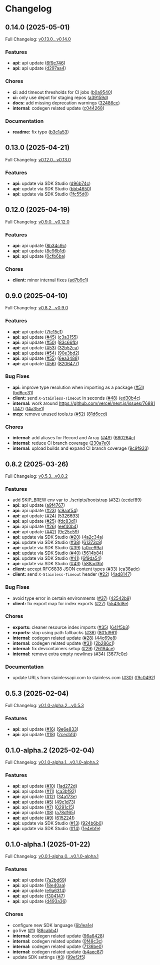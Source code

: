 # Changelog

## 0.14.0 (2025-05-01)

Full Changelog: [v0.13.0...v0.14.0](https://github.com/hyperspell/node-sdk/compare/v0.13.0...v0.14.0)

### Features

* **api:** api update ([6f9c746](https://github.com/hyperspell/node-sdk/commit/6f9c74687f4e79cf83ed0d5b705064ab0b5d413e))
* **api:** api update ([d297aa4](https://github.com/hyperspell/node-sdk/commit/d297aa4cbd7b2373713381cbbd8c15f64d240d8c))


### Chores

* **ci:** add timeout thresholds for CI jobs ([b0a9540](https://github.com/hyperspell/node-sdk/commit/b0a95401a7cffc8b4a460926d68943e9f355c925))
* **ci:** only use depot for staging repos ([a39159d](https://github.com/hyperspell/node-sdk/commit/a39159da3134e1b5cbd5e47d39b8ce24c0f0d1be))
* **docs:** add missing deprecation warnings ([32486cc](https://github.com/hyperspell/node-sdk/commit/32486ccb3b493dc7e68f7681c4c1ba5054a9cd63))
* **internal:** codegen related update ([c044268](https://github.com/hyperspell/node-sdk/commit/c044268dcbd4cf5be42fa77a28731b5921847aa4))


### Documentation

* **readme:** fix typo ([b3c1a53](https://github.com/hyperspell/node-sdk/commit/b3c1a539678787c6b7d6d89aa4d32dc2be0b6f87))

## 0.13.0 (2025-04-21)

Full Changelog: [v0.12.0...v0.13.0](https://github.com/hyperspell/node-sdk/compare/v0.12.0...v0.13.0)

### Features

* **api:** update via SDK Studio ([d96b74c](https://github.com/hyperspell/node-sdk/commit/d96b74c0b31fc76e5ad3fb2382ad615c505b4b41))
* **api:** update via SDK Studio ([bbb4650](https://github.com/hyperspell/node-sdk/commit/bbb4650d17f6ec312e2b51bca152881c96577775))
* **api:** update via SDK Studio ([1fc55d0](https://github.com/hyperspell/node-sdk/commit/1fc55d011194539566ca8ec2f9cf6ff1e7aba952))

## 0.12.0 (2025-04-19)

Full Changelog: [v0.9.0...v0.12.0](https://github.com/hyperspell/node-sdk/compare/v0.9.0...v0.12.0)

### Features

* **api:** api update ([8b34c9c](https://github.com/hyperspell/node-sdk/commit/8b34c9c53094a169859994230d3100dadb68fd92))
* **api:** api update ([8e96b1d](https://github.com/hyperspell/node-sdk/commit/8e96b1d77f28d18a252a3a3eccaf5f4345a56159))
* **api:** api update ([0cfb6ba](https://github.com/hyperspell/node-sdk/commit/0cfb6ba9bdac14f4c8c5fd6b6748940aab3c747b))


### Chores

* **client:** minor internal fixes ([ad7b9c1](https://github.com/hyperspell/node-sdk/commit/ad7b9c1fe80a8c1e866bcc5fac0172f26b4d8330))

## 0.9.0 (2025-04-10)

Full Changelog: [v0.8.2...v0.9.0](https://github.com/hyperspell/node-sdk/compare/v0.8.2...v0.9.0)

### Features

* **api:** api update ([7fc15c1](https://github.com/hyperspell/node-sdk/commit/7fc15c1e157998bf4713f7008ad190e10cdb6931))
* **api:** api update ([#45](https://github.com/hyperspell/node-sdk/issues/45)) ([c3a3155](https://github.com/hyperspell/node-sdk/commit/c3a315587edbcb59c75c382d04139b2b11b6f0a8))
* **api:** api update ([#50](https://github.com/hyperspell/node-sdk/issues/50)) ([83c66fb](https://github.com/hyperspell/node-sdk/commit/83c66fb558a9aa88ddf82db79e32b4d77de40b44))
* **api:** api update ([#53](https://github.com/hyperspell/node-sdk/issues/53)) ([32b52ca](https://github.com/hyperspell/node-sdk/commit/32b52ca847549a290c5fa607a81798b183fdee0c))
* **api:** api update ([#54](https://github.com/hyperspell/node-sdk/issues/54)) ([90e3bd2](https://github.com/hyperspell/node-sdk/commit/90e3bd208b5710c52acd2ac01ae40f571f07b499))
* **api:** api update ([#55](https://github.com/hyperspell/node-sdk/issues/55)) ([6ea3488](https://github.com/hyperspell/node-sdk/commit/6ea348848f1d22e9c9e4dc9bf9f4304d18b7e253))
* **api:** api update ([#56](https://github.com/hyperspell/node-sdk/issues/56)) ([8206477](https://github.com/hyperspell/node-sdk/commit/8206477f03333625de9885a0856830911e065ff2))


### Bug Fixes

* **api:** improve type resolution when importing as a package ([#51](https://github.com/hyperspell/node-sdk/issues/51)) ([bd6cc31](https://github.com/hyperspell/node-sdk/commit/bd6cc31121c57380fca8088bd569f7c79b93164c))
* **client:** send `X-Stainless-Timeout` in seconds ([#48](https://github.com/hyperspell/node-sdk/issues/48)) ([ed30b4c](https://github.com/hyperspell/node-sdk/commit/ed30b4c0c4c8802c1ecc999b8d628ab16b81ce82))
* **internal:** work around https://github.com/vercel/next.js/issues/76881 ([#47](https://github.com/hyperspell/node-sdk/issues/47)) ([f4a35e1](https://github.com/hyperspell/node-sdk/commit/f4a35e10b5a6fd2ef6a092643a64a0ddbf485c2f))
* **mcp:** remove unused tools.ts ([#52](https://github.com/hyperspell/node-sdk/issues/52)) ([81d6ccd](https://github.com/hyperspell/node-sdk/commit/81d6ccd257f8a29c226a8885fe5120c721ba2a66))


### Chores

* **internal:** add aliases for Record and Array ([#49](https://github.com/hyperspell/node-sdk/issues/49)) ([680264c](https://github.com/hyperspell/node-sdk/commit/680264c480dda059684bfcff5637f6402b49a278))
* **internal:** reduce CI branch coverage ([230a7e0](https://github.com/hyperspell/node-sdk/commit/230a7e040ced22028266e6caf812724fdd2818e3))
* **internal:** upload builds and expand CI branch coverage ([9c9f933](https://github.com/hyperspell/node-sdk/commit/9c9f933f203a26408ce4b4ef0bedffe5cdce1ad6))

## 0.8.2 (2025-03-26)

Full Changelog: [v0.5.3...v0.8.2](https://github.com/hyperspell/node-sdk/compare/v0.5.3...v0.8.2)

### Features

* add SKIP_BREW env var to ./scripts/bootstrap ([#32](https://github.com/hyperspell/node-sdk/issues/32)) ([ecdef89](https://github.com/hyperspell/node-sdk/commit/ecdef891f2210522efe31e5120d26ad572432f3b))
* **api:** api update ([a9f4767](https://github.com/hyperspell/node-sdk/commit/a9f47673364b5e8f8b2fcfee54b2c7a22eca9d2b))
* **api:** api update ([#23](https://github.com/hyperspell/node-sdk/issues/23)) ([c9aaf54](https://github.com/hyperspell/node-sdk/commit/c9aaf54d0505676b9cc6a75af87a9994cca2f5b3))
* **api:** api update ([#24](https://github.com/hyperspell/node-sdk/issues/24)) ([5326693](https://github.com/hyperspell/node-sdk/commit/53266933ad271b9f2f00b7c7e3607eb91f65b7f4))
* **api:** api update ([#25](https://github.com/hyperspell/node-sdk/issues/25)) ([fdc83d1](https://github.com/hyperspell/node-sdk/commit/fdc83d13e6e6d4de12378b219a3ed6b790c66466))
* **api:** api update ([#26](https://github.com/hyperspell/node-sdk/issues/26)) ([eef40b4](https://github.com/hyperspell/node-sdk/commit/eef40b4f33a39ad5a7887669414a4efdd3303f80))
* **api:** api update ([#42](https://github.com/hyperspell/node-sdk/issues/42)) ([9e25c59](https://github.com/hyperspell/node-sdk/commit/9e25c59176277df1cd2999ed875968d68137f93d))
* **api:** update via SDK Studio ([#20](https://github.com/hyperspell/node-sdk/issues/20)) ([4a2c34a](https://github.com/hyperspell/node-sdk/commit/4a2c34a97b3e2131ac1c0f6f392d54962bc50f62))
* **api:** update via SDK Studio ([#38](https://github.com/hyperspell/node-sdk/issues/38)) ([61373c8](https://github.com/hyperspell/node-sdk/commit/61373c843629c169d69c4dd133d5b3a9899a230f))
* **api:** update via SDK Studio ([#39](https://github.com/hyperspell/node-sdk/issues/39)) ([a0ce99a](https://github.com/hyperspell/node-sdk/commit/a0ce99aae41fa41ad8bde420f00870ce647ff5d1))
* **api:** update via SDK Studio ([#40](https://github.com/hyperspell/node-sdk/issues/40)) ([5614b84](https://github.com/hyperspell/node-sdk/commit/5614b84d9d2f34d59ba1b61dc43dd7ce4a143d3a))
* **api:** update via SDK Studio ([#41](https://github.com/hyperspell/node-sdk/issues/41)) ([6f9da54](https://github.com/hyperspell/node-sdk/commit/6f9da54a9104bbaab340cfb230f4217fdc8ec4ed))
* **api:** update via SDK Studio ([#43](https://github.com/hyperspell/node-sdk/issues/43)) ([588ad3b](https://github.com/hyperspell/node-sdk/commit/588ad3b6267ca1509e01babedaa2ff89c830bbc0))
* **client:** accept RFC6838 JSON content types ([#33](https://github.com/hyperspell/node-sdk/issues/33)) ([ca38adc](https://github.com/hyperspell/node-sdk/commit/ca38adc6b3125f68d682462e42f7c79ac0d65da1))
* **client:** send `X-Stainless-Timeout` header ([#22](https://github.com/hyperspell/node-sdk/issues/22)) ([4ad8147](https://github.com/hyperspell/node-sdk/commit/4ad814769ef6503eb9b5a51c14d1ea3f74c736c5))


### Bug Fixes

* avoid type error in certain environments ([#37](https://github.com/hyperspell/node-sdk/issues/37)) ([42542b9](https://github.com/hyperspell/node-sdk/commit/42542b91e05ae3543112c21eae0c110158b753e5))
* **client:** fix export map for index exports ([#27](https://github.com/hyperspell/node-sdk/issues/27)) ([5543d8e](https://github.com/hyperspell/node-sdk/commit/5543d8ea3804070de726997e8474deb01318eb68))


### Chores

* **exports:** cleaner resource index imports ([#35](https://github.com/hyperspell/node-sdk/issues/35)) ([641f5b3](https://github.com/hyperspell/node-sdk/commit/641f5b3a2311b4db0c16d4555e6073a502c94226))
* **exports:** stop using path fallbacks ([#36](https://github.com/hyperspell/node-sdk/issues/36)) ([801d961](https://github.com/hyperspell/node-sdk/commit/801d961baa29194a1ecc3656305297e893fb2bb0))
* **internal:** codegen related update ([#28](https://github.com/hyperspell/node-sdk/issues/28)) ([44c69e8](https://github.com/hyperspell/node-sdk/commit/44c69e887a6e32339a487e28e14e444e68ac32c5))
* **internal:** codegen related update ([#31](https://github.com/hyperspell/node-sdk/issues/31)) ([2b286c1](https://github.com/hyperspell/node-sdk/commit/2b286c14f6545cfaf65259fabc051c40dbe336e7))
* **internal:** fix devcontainers setup ([#29](https://github.com/hyperspell/node-sdk/issues/29)) ([26194ce](https://github.com/hyperspell/node-sdk/commit/26194ce3891b4f5e6bc89d13a7e8c85137dfe731))
* **internal:** remove extra empty newlines ([#34](https://github.com/hyperspell/node-sdk/issues/34)) ([3677c0c](https://github.com/hyperspell/node-sdk/commit/3677c0c5673c2f49e7f37072be45aad49f1ee5d6))


### Documentation

* update URLs from stainlessapi.com to stainless.com ([#30](https://github.com/hyperspell/node-sdk/issues/30)) ([f9c0492](https://github.com/hyperspell/node-sdk/commit/f9c04926d82f1f863e6e111feb3b6e4ab33ff0bf))

## 0.5.3 (2025-02-04)

Full Changelog: [v0.1.0-alpha.2...v0.5.3](https://github.com/hyperspell/node-sdk/compare/v0.1.0-alpha.2...v0.5.3)

### Features

* **api:** api update ([#16](https://github.com/hyperspell/node-sdk/issues/16)) ([9e6e833](https://github.com/hyperspell/node-sdk/commit/9e6e8330a02da1d106f9e172ac634afc08130bd0))
* **api:** api update ([#18](https://github.com/hyperspell/node-sdk/issues/18)) ([2cecbfd](https://github.com/hyperspell/node-sdk/commit/2cecbfda356a7588bdbc42f5ef41b0fbab41b553))

## 0.1.0-alpha.2 (2025-02-04)

Full Changelog: [v0.1.0-alpha.1...v0.1.0-alpha.2](https://github.com/hyperspell/node-sdk/compare/v0.1.0-alpha.1...v0.1.0-alpha.2)

### Features

* **api:** api update ([#10](https://github.com/hyperspell/node-sdk/issues/10)) ([1ad272d](https://github.com/hyperspell/node-sdk/commit/1ad272d7bb37cdabb3936b78afdd173373b23f7c))
* **api:** api update ([#11](https://github.com/hyperspell/node-sdk/issues/11)) ([ca3bf92](https://github.com/hyperspell/node-sdk/commit/ca3bf923a154883f28cd3218bd63f5ccd780ad78))
* **api:** api update ([#12](https://github.com/hyperspell/node-sdk/issues/12)) ([34a173e](https://github.com/hyperspell/node-sdk/commit/34a173e58f1183862b936a8d5f76c6ed0f165fae))
* **api:** api update ([#5](https://github.com/hyperspell/node-sdk/issues/5)) ([49c1d73](https://github.com/hyperspell/node-sdk/commit/49c1d739eafe4518cffb8e60bc082d4be2144c5f))
* **api:** api update ([#7](https://github.com/hyperspell/node-sdk/issues/7)) ([0291c15](https://github.com/hyperspell/node-sdk/commit/0291c15da339ddd03f7b96bfad251becacd21a56))
* **api:** api update ([#8](https://github.com/hyperspell/node-sdk/issues/8)) ([a78d165](https://github.com/hyperspell/node-sdk/commit/a78d165d4dfb39eddaf3982980a4978aef3cd931))
* **api:** api update ([#9](https://github.com/hyperspell/node-sdk/issues/9)) ([615224f](https://github.com/hyperspell/node-sdk/commit/615224fea9f9d26c0b4ea6bcb1f4dbebb41310f4))
* **api:** update via SDK Studio ([#13](https://github.com/hyperspell/node-sdk/issues/13)) ([924b6b0](https://github.com/hyperspell/node-sdk/commit/924b6b01ae650c00fd8baec3abd3e6927aa46519))
* **api:** update via SDK Studio ([#14](https://github.com/hyperspell/node-sdk/issues/14)) ([1e4ebfe](https://github.com/hyperspell/node-sdk/commit/1e4ebfeb7e4fc24c9d2bf4267b006c91f96239a6))

## 0.1.0-alpha.1 (2025-01-22)

Full Changelog: [v0.0.1-alpha.0...v0.1.0-alpha.1](https://github.com/hyperspell/node-sdk/compare/v0.0.1-alpha.0...v0.1.0-alpha.1)

### Features

* **api:** api update ([7a2bd69](https://github.com/hyperspell/node-sdk/commit/7a2bd691ceb933053e41ace833524fa7eb03f0fe))
* **api:** api update ([18e40aa](https://github.com/hyperspell/node-sdk/commit/18e40aa3424efad169f6bb6f84b5e8a4c3b63780))
* **api:** api update ([e9a6314](https://github.com/hyperspell/node-sdk/commit/e9a631469f5daf849bce2a0d4b3c18580a6ce208))
* **api:** api update ([f304147](https://github.com/hyperspell/node-sdk/commit/f3041475263292a22094818a67808ce6bc18498f))
* **api:** api update ([d493a36](https://github.com/hyperspell/node-sdk/commit/d493a36acac1df96fc4d4f0d2e7ed355b812531a))


### Chores

* configure new SDK language ([6b1ea1e](https://github.com/hyperspell/node-sdk/commit/6b1ea1ee164cf9bad4273005a5ef22096c1a290c))
* go live ([#1](https://github.com/hyperspell/node-sdk/issues/1)) ([88cabb4](https://github.com/hyperspell/node-sdk/commit/88cabb40b7540aabd038ae209f129e05d0917a4e))
* **internal:** codegen related update ([96a6428](https://github.com/hyperspell/node-sdk/commit/96a642805334376da1691482c8de710cb30d8e54))
* **internal:** codegen related update ([0f48c3c](https://github.com/hyperspell/node-sdk/commit/0f48c3c73e7a5f5bd2f5a21b58d5e42c369b5a7a))
* **internal:** codegen related update ([7136be0](https://github.com/hyperspell/node-sdk/commit/7136be08b13c920d0255e19aa65135245fbb8ba6))
* **internal:** codegen related update ([b4aec87](https://github.com/hyperspell/node-sdk/commit/b4aec87aec69128a7a2ff13a1f19a4104d0960f8))
* update SDK settings ([#3](https://github.com/hyperspell/node-sdk/issues/3)) ([99ef2f5](https://github.com/hyperspell/node-sdk/commit/99ef2f5de368ba55fa92f6678e44b94035f8bc9c))
